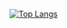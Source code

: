 [![Top Langs](https://github-readme-stats.vercel.app/api/top-langs/?username=yepesJuan&layout=compact)](https://github.com/anuraghazra/github-readme-stats)
<!--
**yepesJuan/yepesJuan** is a ✨ _special_ ✨ repository because its `README.md` (this file) appears on your GitHub profile.

Here are some ideas to get you started:

- 🔭 I’m currently working on ...
- 🌱 I’m currently learning ...
- 👯 I’m looking to collaborate on ...
- 🤔 I’m looking for help with ...
- 💬 Ask me about ...
- 📫 How to reach me: ...
- 😄 Pronouns: ...
- ⚡ Fun fact: ...
-->

